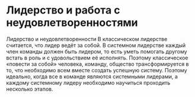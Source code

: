 # Лидерство и работа с неудовлетворенностями

Лидерство и неудовлетворенности
В классическом лидерстве считается, что лидер ведёт за собой. В системном лидерстве каждый член команды должен быть лидером, то есть уметь помогать другому встать в роль и с удовольствием её исполнять. Поэтому классическое «повести за собой» человека, команду, общество трансформируется в то, что необходимо всем вместе создать успешную систему. Поэтому идеально, когда все в команде являются системными лидерами, а каждому системному лидеру необходимо научиться проходить несколько этапов.
